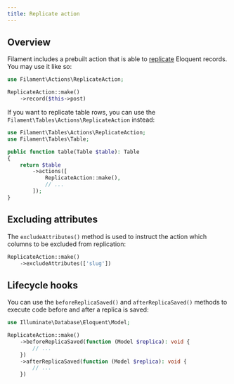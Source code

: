 ```yaml
---
title: Replicate action
---
```


## Overview

Filament includes a prebuilt action that is able to [replicate](https://laravel.com/docs/eloquent#replicating-models) Eloquent records. You may use it like so:

```php
use Filament\Actions\ReplicateAction;

ReplicateAction::make()
    ->record($this->post)
```

If you want to replicate table rows, you can use the `Filament\Tables\Actions\ReplicateAction` instead:

```php
use Filament\Tables\Actions\ReplicateAction;
use Filament\Tables\Table;

public function table(Table $table): Table
{
    return $table
        ->actions([
            ReplicateAction::make(),
            // ...
        ]);
}
```

## Excluding attributes

The `excludeAttributes()` method is used to instruct the action which columns to be excluded from replication:

```php
ReplicateAction::make()
    ->excludeAttributes(['slug'])
```

## Lifecycle hooks

You can use the `beforeReplicaSaved()` and `afterReplicaSaved()` methods to execute code before and after a replica is saved:

```php
use Illuminate\Database\Eloquent\Model;

ReplicateAction::make()
    ->beforeReplicaSaved(function (Model $replica): void {
        // ...
    })
    ->afterReplicaSaved(function (Model $replica): void {
        // ...
    })
```